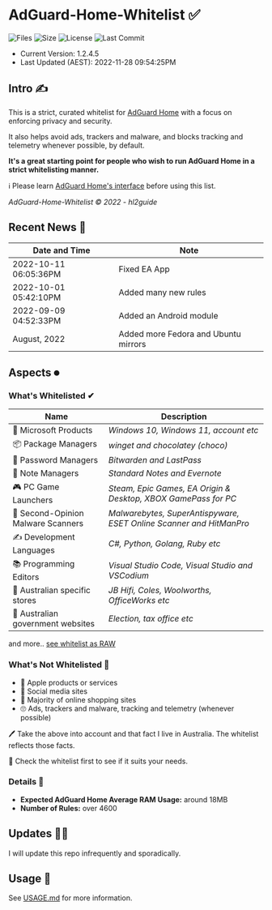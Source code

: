# AdGuard-Home-Whitelist ✅

![Files](https://img.shields.io/github/directory-file-count/hl2guide/AdGuard-Home-Whitelist?style=for-the-badge)
![Size](https://img.shields.io/github/repo-size/hl2guide/AdGuard-Home-Whitelist?style=for-the-badge)
![License](https://img.shields.io/github/license/hl2guide/AdGuard-Home-Whitelist?style=for-the-badge)
![Last Commit](https://img.shields.io/github/last-commit/hl2guide/AdGuard-Home-Whitelist?style=for-the-badge)

- Current Version: 1.2.4.5
- Last Updated (AEST): 2022-11-28 09:54:25PM

## Intro ✍

This is a strict, curated whitelist for [AdGuard Home](https://adguard.com/en/adguard-home/overview.html) with a focus on enforcing privacy and security.

It also helps avoid ads, trackers and malware, and blocks tracking and telemetry whenever possible, by default.

__It's a great starting point for people who wish to run AdGuard Home in a strict whitelisting manner.__

ℹ Please learn [AdGuard Home's interface](https://github.com/AdguardTeam/AdGuardHome/wiki) before using this list.

_AdGuard-Home-Whitelist © 2022 - hl2guide_

## Recent News 📰

| Date and Time | Note |
|---------------|------|
| 2022-10-11 06:05:36PM | Fixed EA App |
| 2022-10-01 05:42:10PM | Added many new rules |
| 2022-09-09 04:52:33PM | Added an Android module |
| August, 2022 | Added more Fedora and Ubuntu mirrors |

## Aspects ⏺

### What's Whitelisted ✔

| Name | Description |
| ----------- | ----------- |
| 🏢 Microsoft Products | _Windows 10, Windows 11, account etc_ |
| 📦 Package Managers | _winget and chocolatey (choco)_ |
| 🔐 Password Managers | _Bitwarden and LastPass_ |
| 📒 Note Managers | _Standard Notes and Evernote_ |
| 🎮 PC Game Launchers | _Steam, Epic Games, EA Origin & Desktop, XBOX GamePass for PC_ |
| 🦠 Second-Opinion Malware Scanners | _Malwarebytes, SuperAntispyware, ESET Online Scanner and HitManPro_ |
| ✍ Development Languages | _C#, Python, Golang, Ruby etc_ |
| 📚 Programming Editors | _Visual Studio Code, Visual Studio and VSCodium_ |
| 🏬 Australian specific stores | _JB Hifi, Coles, Woolworths, OfficeWorks etc_ |
| 🏦 Australian government websites | _Election, tax office etc_ |

and more.. [see whitelist as RAW](https://raw.githubusercontent.com/hl2guide/AdGuard-Home-Whitelist/main/whitelist.txt)

### What's __Not__ Whitelisted 🛑

* 🍏 Apple products or services
* 💭 Social media sites
* 🛒 Majority of online shopping sites
* 🙄 Ads, trackers and malware, tracking and telemetry (whenever possible)

🖊 Take the above into account and that fact I live in Australia. The whitelist reflects those facts.

👀 Check the whitelist first to see if it suits your needs.

### Details 🧾

* __Expected AdGuard Home Average RAM Usage:__ around 18MB
* __Number of Rules:__ over 4600

## Updates 👩‍💻

I will update this repo infrequently and sporadically.

## Usage 💚

See [USAGE.md](https://github.com/hl2guide/AdGuard-Home-Whitelist/blob/main/USAGE.md) for more information.
